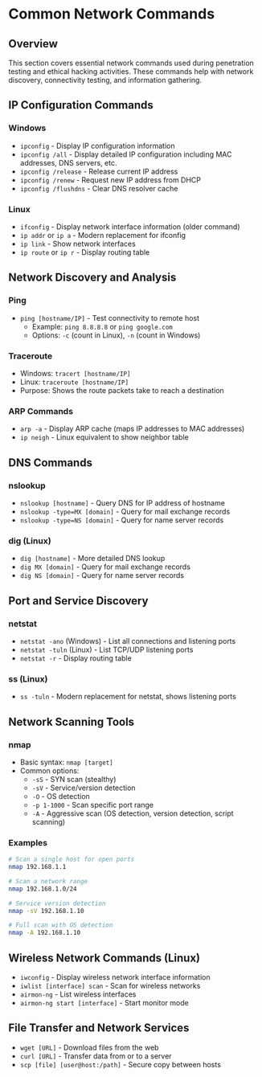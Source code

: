 # Common Network Commands

## Overview
This section covers essential network commands used during penetration testing and ethical hacking activities. These commands help with network discovery, connectivity testing, and information gathering.

## IP Configuration Commands

### Windows
- `ipconfig` - Display IP configuration information
- `ipconfig /all` - Display detailed IP configuration including MAC addresses, DNS servers, etc.
- `ipconfig /release` - Release current IP address
- `ipconfig /renew` - Request new IP address from DHCP
- `ipconfig /flushdns` - Clear DNS resolver cache

### Linux
- `ifconfig` - Display network interface information (older command)
- `ip addr` or `ip a` - Modern replacement for ifconfig
- `ip link` - Show network interfaces 
- `ip route` or `ip r` - Display routing table

## Network Discovery and Analysis

### Ping
- `ping [hostname/IP]` - Test connectivity to remote host
  - Example: `ping 8.8.8.8` or `ping google.com`
  - Options: `-c` (count in Linux), `-n` (count in Windows)

### Traceroute
- Windows: `tracert [hostname/IP]`
- Linux: `traceroute [hostname/IP]`
- Purpose: Shows the route packets take to reach a destination

### ARP Commands
- `arp -a` - Display ARP cache (maps IP addresses to MAC addresses)
- `ip neigh` - Linux equivalent to show neighbor table

## DNS Commands

### nslookup
- `nslookup [hostname]` - Query DNS for IP address of hostname
- `nslookup -type=MX [domain]` - Query for mail exchange records
- `nslookup -type=NS [domain]` - Query for name server records

### dig (Linux)
- `dig [hostname]` - More detailed DNS lookup
- `dig MX [domain]` - Query for mail exchange records
- `dig NS [domain]` - Query for name server records

## Port and Service Discovery

### netstat
- `netstat -ano` (Windows) - List all connections and listening ports
- `netstat -tuln` (Linux) - List TCP/UDP listening ports
- `netstat -r` - Display routing table

### ss (Linux)
- `ss -tuln` - Modern replacement for netstat, shows listening ports

## Network Scanning Tools

### nmap
- Basic syntax: `nmap [target]`
- Common options:
  - `-sS` - SYN scan (stealthy)
  - `-sV` - Service/version detection
  - `-O` - OS detection
  - `-p 1-1000` - Scan specific port range
  - `-A` - Aggressive scan (OS detection, version detection, script scanning)

### Examples
```bash
# Scan a single host for open ports
nmap 192.168.1.1

# Scan a network range
nmap 192.168.1.0/24

# Service version detection
nmap -sV 192.168.1.10

# Full scan with OS detection
nmap -A 192.168.1.10
```

## Wireless Network Commands (Linux)

- `iwconfig` - Display wireless network interface information
- `iwlist [interface] scan` - Scan for wireless networks
- `airmon-ng` - List wireless interfaces
- `airmon-ng start [interface]` - Start monitor mode

## File Transfer and Network Services

- `wget [URL]` - Download files from the web
- `curl [URL]` - Transfer data from or to a server
- `scp [file] [user@host:/path]` - Secure copy between hosts
